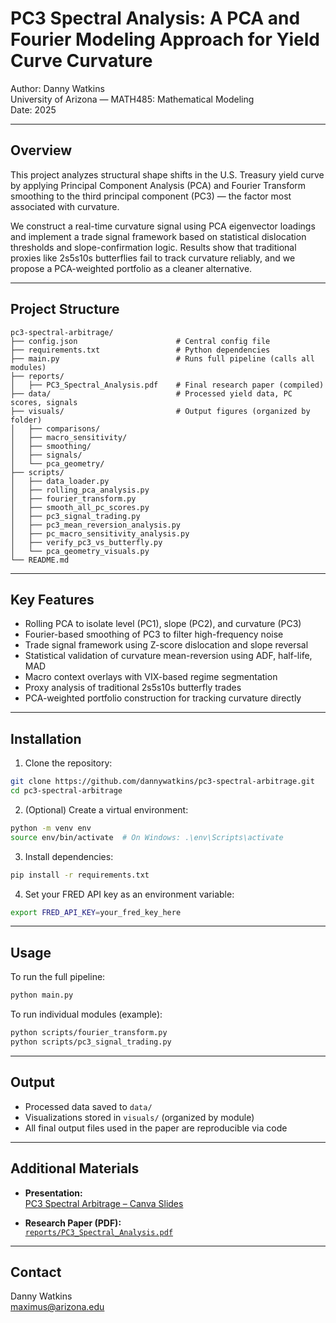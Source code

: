 # PC3 Spectral Analysis: A PCA and Fourier Modeling Approach for Yield Curve Curvature

Author: Danny Watkins  
University of Arizona — MATH485: Mathematical Modeling  
Date: 2025

---

## Overview

This project analyzes structural shape shifts in the U.S. Treasury yield curve by applying Principal Component Analysis (PCA) and Fourier Transform smoothing to the third principal component (PC3) — the factor most associated with curvature.

We construct a real-time curvature signal using PCA eigenvector loadings and implement a trade signal framework based on statistical dislocation thresholds and slope-confirmation logic. Results show that traditional proxies like 2s5s10s butterflies fail to track curvature reliably, and we propose a PCA-weighted portfolio as a cleaner alternative.

---

## Project Structure

```
pc3-spectral-arbitrage/
├── config.json                      # Central config file
├── requirements.txt                 # Python dependencies
├── main.py                          # Runs full pipeline (calls all modules)
├── reports/
│   ├── PC3_Spectral_Analysis.pdf    # Final research paper (compiled)
├── data/                            # Processed yield data, PC scores, signals
├── visuals/                         # Output figures (organized by folder)
│   ├── comparisons/
│   ├── macro_sensitivity/
│   ├── smoothing/
│   ├── signals/
│   └── pca_geometry/
├── scripts/
│   ├── data_loader.py
│   ├── rolling_pca_analysis.py
│   ├── fourier_transform.py
│   ├── smooth_all_pc_scores.py
│   ├── pc3_signal_trading.py
│   ├── pc3_mean_reversion_analysis.py
│   ├── pc_macro_sensitivity_analysis.py
│   ├── verify_pc3_vs_butterfly.py
│   └── pca_geometry_visuals.py
└── README.md
```

---

## Key Features

- Rolling PCA to isolate level (PC1), slope (PC2), and curvature (PC3)
- Fourier-based smoothing of PC3 to filter high-frequency noise
- Trade signal framework using Z-score dislocation and slope reversal
- Statistical validation of curvature mean-reversion using ADF, half-life, MAD
- Macro context overlays with VIX-based regime segmentation
- Proxy analysis of traditional 2s5s10s butterfly trades
- PCA-weighted portfolio construction for tracking curvature directly

---

## Installation

1. Clone the repository:
```bash
git clone https://github.com/dannywatkins/pc3-spectral-arbitrage.git
cd pc3-spectral-arbitrage
```

2. (Optional) Create a virtual environment:
```bash
python -m venv env
source env/bin/activate  # On Windows: .\env\Scripts\activate
```

3. Install dependencies:
```bash
pip install -r requirements.txt
```

4. Set your FRED API key as an environment variable:
```bash
export FRED_API_KEY=your_fred_key_here
```

---

## Usage

To run the full pipeline:

```bash
python main.py
```

To run individual modules (example):

```bash
python scripts/fourier_transform.py
python scripts/pc3_signal_trading.py
```

---

## Output

- Processed data saved to `data/`
- Visualizations stored in `visuals/` (organized by module)
- All final output files used in the paper are reproducible via code

---

## Additional Materials

- **Presentation:**  
  [PC3 Spectral Arbitrage – Canva Slides](https://www.canva.com/design/DAGh8Y-SZw8/n1P25jCb5vHezFNze0_n6A/edit?utm_content=DAGh8Y-SZw8&utm_campaign=designshare&utm_medium=link2&utm_source=sharebutton)

- **Research Paper (PDF):**  
  [`reports/PC3_Spectral_Analysis.pdf`](reports/PC3_Spectral_Analysis.pdf)

---

## Contact

Danny Watkins  
maximus@arizona.edu
